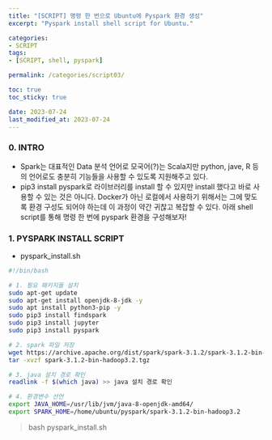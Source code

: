 ```yaml
---
title: "[SCRIPT] 명령 한 번으로 Ubuntu에 Pyspark 환경 생성"
excerpt: "Pyspark install shell script for Ubuntu."

categories:
- SCRIPT
tags:
- [SCRIPT, shell, pyspark]

permalink: /categories/script03/

toc: true
toc_sticky: true

date: 2023-07-24
last_modified_at: 2023-07-24
---
```


### 0. INTRO
- Spark는 대표적인 Data 분석 언어로 모국어(?)는 Scala지만 python, jave, R 등의 언어로도 충분히 기능들을 사용할 수 있도록 지원해주고 있다.
- pip3 install pyspark로 라이브러리를 install 할 수 있지만 install 했다고 바로 사용할 수 있는 것은 아니다. Docker가 아닌 로컬에서 사용하기 위해서는 그에 맞도록 환경 구성도 되어야 하는데 이 과정이 약간 귀찮고 복잡할 수 있다. 아래 shell script를 통해 명령 한 번에 pyspark 환경을 구성해보자!

### 1. PYSPARK INSTALL SCRIPT

- pyspark_install.sh
  
```bash
#!/bin/bash

# 1. 필요 패키지들 설치
sudo apt-get update
sudo apt-get install openjdk-8-jdk -y
sudo apt install python3-pip -y
sudo pip3 install findspark
sudo pip3 install jupyter
sudo pip3 install pyspark

# 2. spark 파일 저장
wget https://archive.apache.org/dist/spark/spark-3.1.2/spark-3.1.2-bin-hadoop3.2.tgz
tar -xvzf spark-3.1.2-bin-hadoop3.2.tgz

# 3. java 설치 경로 확인
readlink -f $(which java) >> java 설치 경로 확인

# 4. 환경변수 선언
export JAVA_HOME=/usr/lib/jvm/java-8-openjdk-amd64/
export SPARK_HOME=/home/ubuntu/pyspark/spark-3.1.2-bin-hadoop3.2
```

> bash pyspark_install.sh